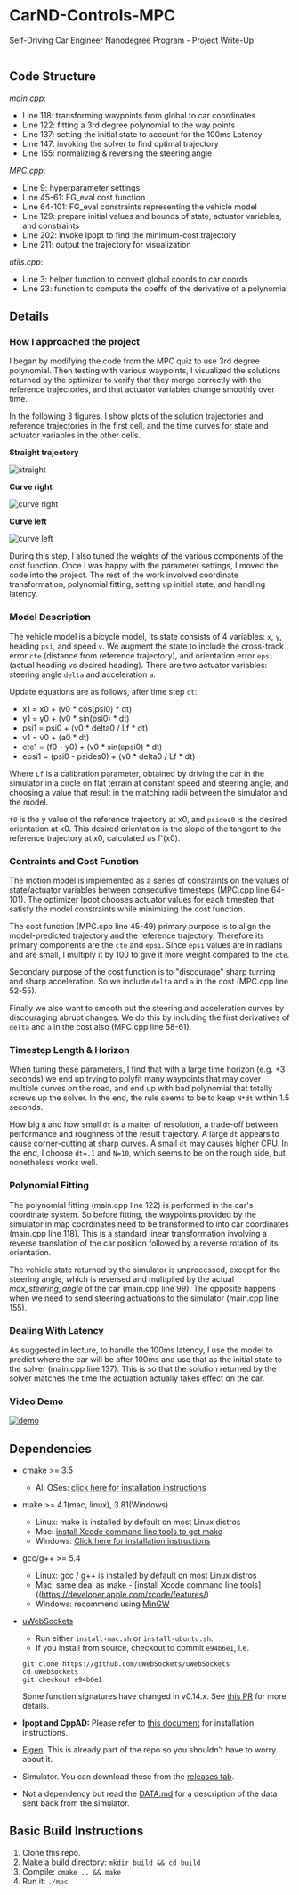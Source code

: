 # CarND-Controls-MPC
Self-Driving Car Engineer Nanodegree Program - Project Write-Up

---

## Code Structure

_main.cpp_:
  * Line 118: transforming waypoints from global to car coordinates
  * Line 122: fitting a 3rd degree polynomial to the way points
  * Line 137: setting the initial state to account for the 100ms Latency
  * Line 147: invoking the solver to find optimal trajectory
  * Line 155: normalizing & reversing the steering angle

_MPC.cpp_:
  * Line 9: hyperparameter settings
  * Line 45-61: FG_eval cost function
  * Line 64-101: FG_eval constraints representing the vehicle model
  * Line 129: prepare initial values and bounds of state, actuator variables, and constraints
  * Line 202: invoke Ipopt to find the minimum-cost trajectory
  * Line 211: output the trajectory for visualization

_utils.cpp_:
  * Line 3: helper function to convert global coords to car coords
  * Line 23: function to compute the coeffs of the derivative of a polynomial

## Details

### How I approached the project

I began by modifying the code from the MPC quiz to use 3rd degree polynomial.  Then testing with
various waypoints, I visualized the solutions returned by the optimizer to verify that they merge
correctly with the reference trajectories, and that actuator variables change smoothly over time.

In the following 3 figures, I show plots of the solution trajectories and reference trajectories
in the first cell, and the time curves for state and actuator variables in the other cells.

**Straight trajectory**

![straight](img/figure_3.png)

**Curve right**

![curve right](img/figure_2.png)

**Curve left**

![curve left](img/figure_1.png)

During this step, I also tuned the weights of the various components of the cost function. Once I
was happy with the parameter settings, I moved the code into the project.  The rest of the work
involved coordinate transformation, polynomial fitting, setting up initial state, and handling latency.

### Model Description

The vehicle model is a bicycle model, its state consists of 4 variables: `x`, `y`, heading `psi`, and
speed `v`.  We augment the state to include the cross-track error `cte` (distance from reference trajectory),
and orientation error `epsi` (actual heading vs desired heading).  There are two actuator variables:
steering angle `delta` and acceleration `a`.

Update equations are as follows, after time step `dt`:
- x1 = x0 + (v0 * cos(psi0) * dt)
- y1 = y0 + (v0 * sin(psi0) * dt)
- psi1 = psi0 + (v0 * delta0 / Lf * dt)
- v1 = v0 + (a0 * dt)
- cte1 = (f0 - y0) + (v0 * sin(epsi0) * dt)
- epsi1 = (psi0 - psides0) + (v0 * delta0 / Lf * dt)

Where `Lf` is a calibration parameter, obtained by driving the car in the simulator in a circle on flat
terrain at constant speed and steering angle, and choosing a value that result in the matching radii
between the simulator and the model.

`f0` is the y value of the reference trajectory at x0, and `psides0` is the desired orientation at x0.
This desired orientation is the slope of the tangent to the reference trajectory at x0, calculated as f'(x0).

### Contraints and Cost Function

The motion model is implemented as a series of constraints on the values of state/actuator variables between
consecutive timesteps (MPC.cpp line 64-101).  The optimizer Ipopt chooses actuator values for each timestep
that satisfy the model constraints while minimizing the cost function.

The cost function (MPC.cpp line 45-49) primary purpose is to align the model-predicted trajectory and the
reference trajectory.  Therefore its primary components are the `cte` and `epsi`.  Since `epsi` values are
in radians and are small, I multiply it by 100 to give it more weight compared to the `cte`.

Secondary purpose of the cost function is to "discourage" sharp turning and sharp acceleration.  So we
include `delta` and `a` in the cost (MPC.cpp line 52-55).

Finally we also want to smooth out the steering and acceleration curves by discouraging abrupt changes.  We
do this by including the first derivatives of `delta` and `a` in the cost also (MPC.cpp line 58-61).

### Timestep Length & Horizon

When tuning these parameters, I find that with a large time horizon (e.g. +3 seconds) we end up
trying to polyfit many waypoints that may cover multiple curves on the road, and end up with bad polynomial
that totally screws up the solver.  In the end, the rule seems to be to keep `N*dt` within 1.5 seconds.

How big `N` and how small `dt` is a matter of resolution, a trade-off between performance and roughness of
the result trajectory.  A large `dt` appears to cause corner-cutting at sharp curves.  A small `dt` may
causes higher CPU.  In the end, I choose `dt=.1` and `N=10`, which seems to be on the rough side, but
nonetheless works well.

### Polynomial Fitting

The polynomial fitting (main.cpp line 122) is performed in the car's coordinate system.  So before fitting,
the waypoints provided by the simulator in map coordinates need to be transformed to into car coordinates
(main.cpp line 118).  This is a standard linear transformation involving a reverse translation of the car
position followed by a reverse rotation of its orientation.

The vehicle state returned by the simulator is unprocessed, except for the steering angle, which is reversed
and multiplied by the actual _max_steering_angle_ of the car (main.cpp line 99).  The opposite happens when
we need to send steering actuations to the simulator (main.cpp line 155).

### Dealing With Latency

As suggested in lecture, to handle the 100ms latency, I use the model to predict where the car will be after
100ms and use that as the initial state to the solver (main.cpp line 137).  This is so that the solution
returned by the solver matches the time the actuation actually takes effect on the car.

### Video Demo

[![demo](https://img.youtube.com/vi/Qavvjt_IQ7w/0.jpg)](https://www.youtube.com/watch?v=Qavvjt_IQ7w)

## Dependencies

* cmake >= 3.5
    * All OSes: [click here for installation instructions](https://cmake.org/install/)
* make >= 4.1(mac, linux), 3.81(Windows)
    * Linux: make is installed by default on most Linux distros
    * Mac: [install Xcode command line tools to get make](https://developer.apple.com/xcode/features/)
    * Windows: [Click here for installation instructions](http://gnuwin32.sourceforge.net/packages/make.htm)
* gcc/g++ >= 5.4
    * Linux: gcc / g++ is installed by default on most Linux distros
    * Mac: same deal as make - [install Xcode command line tools]((https://developer.apple.com/xcode/features/)
    * Windows: recommend using [MinGW](http://www.mingw.org/)
* [uWebSockets](https://github.com/uWebSockets/uWebSockets)
    * Run either `install-mac.sh` or `install-ubuntu.sh`.
    * If you install from source, checkout to commit `e94b6e1`, i.e.
    ```
    git clone https://github.com/uWebSockets/uWebSockets
    cd uWebSockets
    git checkout e94b6e1
    ```
    Some function signatures have changed in v0.14.x. See [this PR](https://github.com/udacity/CarND-MPC-Project/pull/3) for more details.

* **Ipopt and CppAD:** Please refer to [this document](https://github.com/udacity/CarND-MPC-Project/blob/master/install_Ipopt_CppAD.md) for installation instructions.
* [Eigen](http://eigen.tuxfamily.org/index.php?title=Main_Page). This is already part of the repo so you shouldn't have to worry about it.
* Simulator. You can download these from the [releases tab](https://github.com/udacity/self-driving-car-sim/releases).
* Not a dependency but read the [DATA.md](./DATA.md) for a description of the data sent back from the simulator.


## Basic Build Instructions

1. Clone this repo.
2. Make a build directory: `mkdir build && cd build`
3. Compile: `cmake .. && make`
4. Run it: `./mpc`.
